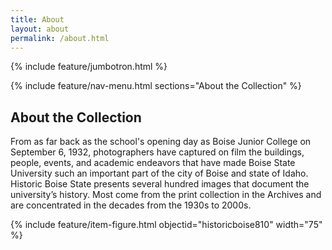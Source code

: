 ```yaml
---
title: About
layout: about
permalink: /about.html
---
```

{% include feature/jumbotron.html %} 

{% include feature/nav-menu.html sections="About the Collection" %}

## About the Collection

From as far back as the school's opening day as Boise Junior College on September 6, 1932, photographers have captured on film the buildings, people, events, and academic endeavors that have made Boise State University such an important part of the city of Boise and state of Idaho. Historic Boise State presents several hundred images that document the university’s history. Most come from the print collection in the Archives and are concentrated in the decades from the 1930s to 2000s.

{% include feature/item-figure.html objectid="historicboise810" width="75" %} 
